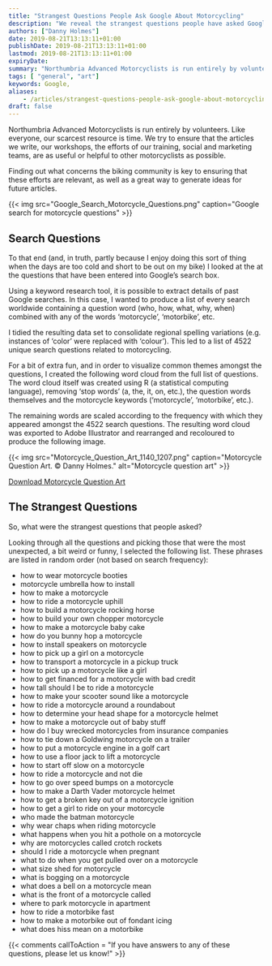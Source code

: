 ```yaml
---
title: "Strangest Questions People Ask Google About Motorcycling"
description: "We reveal the strangest questions people have asked Google about motorcycling."
authors: ["Danny Holmes"]
date: 2019-08-21T13:13:11+01:00
publishDate: 2019-08-21T13:13:11+01:00
lastmod: 2019-08-21T13:13:11+01:00
expiryDate:
summary: "Northumbria Advanced Motorcyclists is run entirely by volunteers. Like everyone, our scarcest resource is time. We try to ensure that the articles we write, our workshops, the efforts of our training, social and marketing teams, are as useful or helpful to other motorcyclists as possible."
tags: [ "general", "art"] 
keywords: Google, 
aliases:
    - /articles/strangest-questions-people-ask-google-about-motorcycling.html
draft: false
---
```


Northumbria Advanced Motorcyclists is run entirely by volunteers. Like everyone, our scarcest resource is time. We try to ensure that the articles we write, our workshops, the efforts of our training, social and marketing teams, are as useful or helpful to other motorcyclists as possible.

Finding out what concerns the biking community is key to ensuring that these efforts are relevant, as well as a great way to generate ideas for future articles.

{{< img src="Google_Search_Motorcycle_Questions.png" caption="Google search for motorcycle questions" >}}

## Search Questions
To that end (and, in truth, partly because I enjoy doing this sort of thing when the days are too cold and short to be out on my bike) I looked at the at the questions that have been entered into Google’s search box.

Using a keyword research tool, it is possible to extract details of past Google searches. In this case, I wanted to produce a list of every search worldwide containing a question word (who, how, what, why, when) combined with any of the words ‘motorcycle’, ‘motorbike’, etc.

I tidied the resulting data set to consolidate regional spelling variations (e.g. instances of ‘color’ were replaced with ‘colour’). This led to a list of 4522 unique search questions related to motorcycling.

For a bit of extra fun, and in order to visualize common themes amongst the questions, I created the following word cloud from the full list of questions. The word cloud itself was created using R (a statistical computing language), removing ‘stop words’ (a, the, it, on, etc.), the question words themselves and the motorcycle keywords (‘motorcycle’, ‘motorbike’, etc.).

The remaining words are scaled according to the frequency with which they appeared amongst the 4522 search questions. The resulting word cloud was exported to Adobe Illustrator and rearranged and recoloured to produce the following image.

{{< img src="Motorcycle_Question_Art_1140_1207.png" caption="Motorcycle Question Art. © Danny Holmes." alt="Motorcycle question art" >}}

[Download Motorcycle Question Art](images/Motorcycle_Question_Art_1140_1207.png)

## The Strangest Questions
So, what were the strangest questions that people asked?

Looking through all the questions and picking those that were the most unexpected, a bit weird or funny, I selected the following list. These phrases are listed in random order (not based on search frequency):

+ how to wear motorcycle booties
+ motorcycle umbrella how to install
+ how to make a motorcycle
+ how to ride a motorcycle uphill
+ how to build a motorcycle rocking horse
+ how to build your own chopper motorcycle
+ how to make a motorcycle baby cake
+ how do you bunny hop a motorcycle
+ how to install speakers on motorcycle
+ how to pick up a girl on a motorcycle
+ how to transport a motorcycle in a pickup truck
+ how to pick up a motorcycle like a girl
+ how to get financed for a motorcycle with bad credit
+ how tall should I be to ride a motorcycle
+ how to make your scooter sound like a motorcycle
+ how to ride a motorcycle around a roundabout
+ how to determine your head shape for a motorcycle helmet
+ how to make a motorcycle out of baby stuff
+ how do I buy wrecked motorcycles from insurance companies
+ how to tie down a Goldwing motorcycle on a trailer
+ how to put a motorcycle engine in a golf cart
+ how to use a floor jack to lift a motorcycle
+ how to start off slow on a motorcycle
+ how to ride a motorcycle and not die
+ how to go over speed bumps on a motorcycle
+ how to make a Darth Vader motorcycle helmet
+ how to get a broken key out of a motorcycle ignition
+ how to get a girl to ride on your motorcycle
+ who made the batman motorcycle
+ why wear chaps when riding motorcycle
+ what happens when you hit a pothole on a motorcycle
+ why are motorcycles called crotch rockets
+ should I ride a motorcycle when pregnant
+ what to do when you get pulled over on a motorcycle
+ what size shed for motorcycle
+ what is bogging on a motorcycle
+ what does a bell on a motorcycle mean
+ what is the front of a motorcycle called
+ where to park motorcycle in apartment
+ how to ride a motorbike fast
+ how to make a motorbike out of fondant icing
+ what does hiss mean on a motorbike

{{< comments callToAction = "If you have answers to any of these questions, please let us know!" >}}
